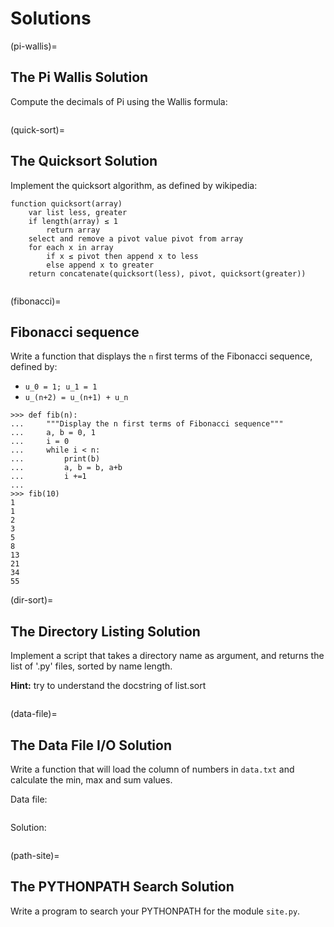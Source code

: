 # Solutions

(pi-wallis)=

## The Pi Wallis Solution

Compute the decimals of Pi using the Wallis formula:

```{literalinclude} solutions/pi_wallis.py
```

(quick-sort)=

## The Quicksort Solution

Implement the quicksort algorithm, as defined by wikipedia:

```
function quicksort(array)
    var list less, greater
    if length(array) ≤ 1
        return array
    select and remove a pivot value pivot from array
    for each x in array
        if x ≤ pivot then append x to less
        else append x to greater
    return concatenate(quicksort(less), pivot, quicksort(greater))
```

```{literalinclude} solutions/quick_sort.py
```

(fibonacci)=

## Fibonacci sequence

Write a function that displays the `n` first terms of the Fibonacci
sequence, defined by:

- `u_0 = 1; u_1 = 1`
- `u_(n+2) = u_(n+1) + u_n`

```
>>> def fib(n):
...     """Display the n first terms of Fibonacci sequence"""
...     a, b = 0, 1
...     i = 0
...     while i < n:
...         print(b)
...         a, b = b, a+b
...         i +=1
...
>>> fib(10)
1
1
2
3
5
8
13
21
34
55
```

(dir-sort)=

## The Directory Listing Solution

Implement a script that takes a directory name as argument, and
returns the list of '.py' files, sorted by name length.

**Hint:** try to understand the docstring of list.sort

```{literalinclude} solutions/dir_sort.py
```

(data-file)=

## The Data File I/O Solution

Write a function that will load the column of numbers in `data.txt`
and calculate the min, max and sum values.

Data file:

```{literalinclude} solutions/data.txt
```

Solution:

```{literalinclude} solutions/data_file.py
```

(path-site)=

## The PYTHONPATH Search Solution

Write a program to search your PYTHONPATH for the module `site.py`.

```{literalinclude} solutions/path_site.py
```
